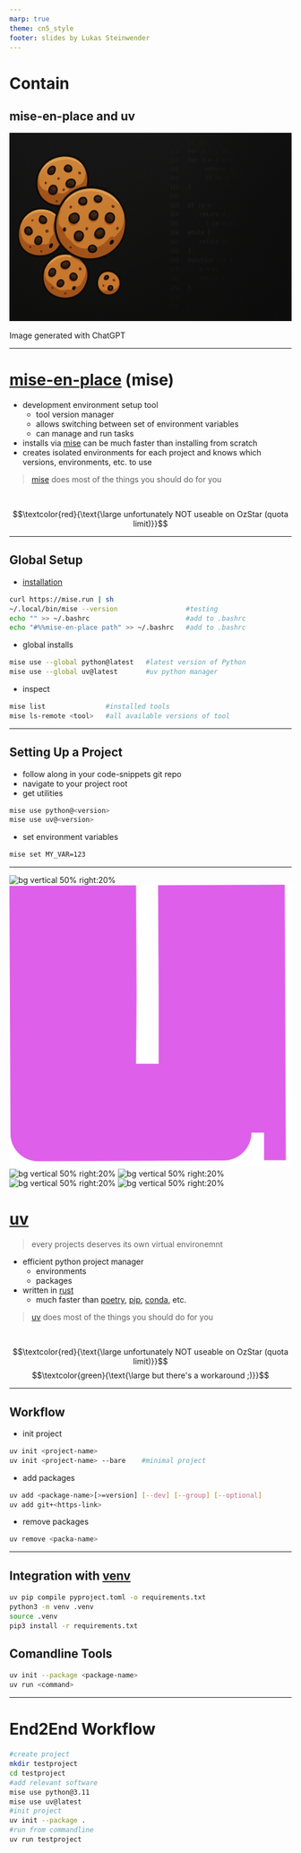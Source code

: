 ```yaml
---
marp: true
theme: cn5_style
footer: slides by Lukas Steinwender
---
```


<!-- _class: titleslide -->
# Contain
## mise-en-place and uv

![bg](../../gfx/TitlePage.png)
<div class="footnote">Image generated with ChatGPT</div>

---

# [mise-en-place](https://mise.jdx.dev/) (mise)

* development environment setup tool
    * tool version manager
    * allows switching between set of environment variables
    * can manage and run tasks
* installs via [mise](https://mise.jdx.dev/) can be much faster than installing from scratch
* creates isolated environments for each project and knows which versions, environments, etc. to use

> [mise](https://mise.jdx.dev/) does most of the things you should do for you

<br>

$$\textcolor{red}{\text{\large unfortunately NOT useable on OzStar (quota limit)}}$$

---

## Global Setup

* [installation](https://mise.jdx.dev/getting-started.html)
```bash
curl https://mise.run | sh
~/.local/bin/mise --version                 #testing
echo "" >> ~/.bashrc                        #add to .bashrc
echo "#%%mise-en-place path" >> ~/.bashrc   #add to .bashrc                                     
```

* global installs
```bash
mise use --global python@latest   #latest version of Python                                 
mise use --global uv@latest       #uv python manager
```

* inspect
```bash
mise list               #installed tools
mise ls-remote <tool>   #all available versions of tool
```

---
## Setting Up a Project
* follow along in your code-snippets git repo
* navigate to your project root
* get utilities

```bash
mise use python@<version>
mise use uv@<version>
```
* set environment variables
```bash
mise set MY_VAR=123
```

---
![bg vertical 50% right:20%]("")    <!-- placeholder for placment -->
![bg vertical 50% right:20%](../../gfx/logo_uv.png)
![bg vertical 50% right:20%]("")    <!-- placeholder for placment -->
![bg vertical 50% right:20%]("")    <!-- placeholder for placment -->
![bg vertical 50% right:20%]("")    <!-- placeholder for placment -->
![bg vertical 50% right:20%]("")    <!-- placeholder for placment -->

# [uv](https://docs.astral.sh/uv/)

> every projects deserves its own virtual environemnt

* efficient python project manager
    * environments
    * packages
* written in [rust](https://rust-lang.org/)
    * much faster than [poetry](https://python-poetry.org/), [pip](https://pypi.org/project/pip/), [conda](https://anaconda.org/anaconda/conda), etc.

> [uv](https://docs.astral.sh/uv/) does most of the things you should do for you

<br>

$$\textcolor{red}{\text{\large unfortunately NOT useable on OzStar (quota limit)}}$$
$$\textcolor{green}{\text{\large but there's a workaround ;)}}$$

---
## Workflow
* init project
```bash
uv init <project-name>
uv init <project-name> --bare    #minimal project
```
* add packages
```bash
uv add <package-name>[>=version] [--dev] [--group] [--optional]
uv add git+<https-link>
```
* remove packages
```bash
uv remove <packa-name>
```
---
## Integration with [venv](./../session1_02_python/01_python_slides.md)
```bash
uv pip compile pyproject.toml -o requirements.txt 
python3 -m venv .venv
source .venv
pip3 install -r requirements.txt
```

## Comandline Tools
```bash
uv init --package <package-name>
uv run <command>
```

---
# End2End Workflow
```bash
#create project
mkdir testproject
cd testproject
#add relevant software
mise use python@3.11
mise use uv@latest
#init project
uv init --package .
#run from commandline
uv run testproject
```